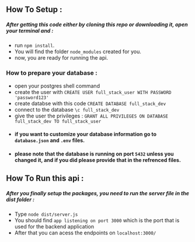 ## How To Setup :

##### After getting this code either by cloning this repo or downloading it, open your terminal and :

- run `npm install`.
- You will find the folder `node_modules` created for you.
- now, you are ready for running the api.

### How to prepare your database :
- open your postgres shell command
- create the user with `CREATE USER full_stack_user WITH PASSWORD 'password123' `
- create databse with this code `CREATE DATABASE full_stack_dev`
- connect to the database `\c full_stack_dev`
- give the user the privileges : `GRANT ALL PRIVILEGES ON DATABASE full_stack_dev TO full_stack_user`
- #### if you want to customize your database information go to ```database.json``` and ```.env``` files.
- #### please note that the database is running on port ```5432``` unless you changed it, and if you did please provide that in the refrenced files.



## How To Run this api :

##### After you finally setup the packages, you need to run the server file in the dist folder :

- Type `node dist/server.js`
- You should find `app listening on port 3000` which is the port that is used for the backend application 
- After that you can acess the endpoints on `localhost:3000/`
